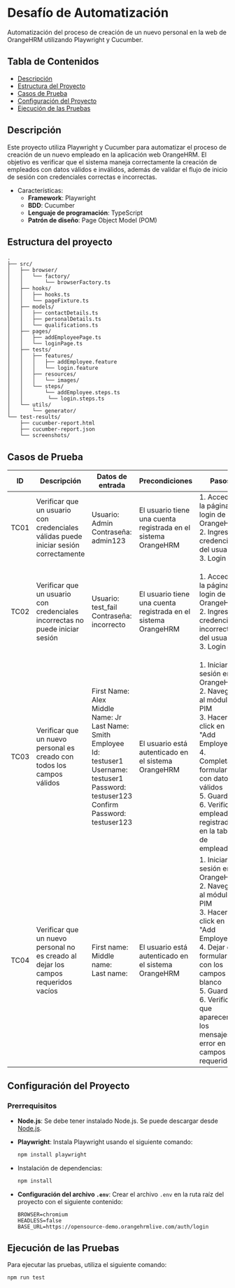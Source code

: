 # Desafío de Automatización

Automatización del proceso de creación de un nuevo personal en la web de OrangeHRM utilizando Playwright y Cucumber.

## Tabla de Contenidos

- [Descripción](#descripción)
- [Estructura del Proyecto](#estructura-del-proyecto)
- [Casos de Prueba](#casos-de-prueba)
- [Configuración del Proyecto](#configuración-del-proyecto)
- [Ejecución de las Pruebas](#ejecución-de-las-pruebas)

## Descripción

Este proyecto utiliza Playwright y Cucumber para automatizar el proceso de creación de un nuevo empleado en la aplicación web OrangeHRM. El objetivo es verificar que el sistema maneja correctamente la creación de empleados con datos válidos e inválidos, además de validar el flujo de inicio de sesión con credenciales correctas e incorrectas.

- Características:
    - **Framework**: Playwright
    - **BDD**: Cucumber
    - **Lenguaje de programación**: TypeScript
    - **Patrón de diseño**: Page Object Model (POM)

## Estructura del proyecto

```
.
├── src/
│   ├── browser/
│   │   └── factory/
│   │       └── browserFactory.ts
│   ├── hooks/
│   │   ├── hooks.ts
│   │   └── pageFixture.ts
│   ├── models/
│   │   ├── contactDetails.ts
│   │   ├── personalDetails.ts
│   │   └── qualifications.ts
│   ├── pages/
│   │   ├── addEmployeePage.ts
│   │   └── loginPage.ts
│   ├── tests/
│   │   ├── features/
│   │   │   ├── addEmployee.feature
│   │   │   └── login.feature
│   │   ├── resources/
│   │   │   └── images/
│   │   └── steps/
│   │       └── addEmployee.steps.ts
│   │        └── login.steps.ts
│   └── utils/
│       └── generator/
└── test-results/
    ├── cucumber-report.html
    ├── cucumber-report.json
    └── screenshots/
```

## Casos de Prueba

| ID   | Descripción                                                                 | Datos de entrada                                                                                           | Precondiciones                                      | Pasos                                                                                       | Resultado esperado                                                                                      | Técnica                  |
|------|-----------------------------------------------------------------------------|------------------------------------------------------------------------------------------------------------|----------------------------------------------------|---------------------------------------------------------------------------------------------|---------------------------------------------------------------------------------------------------------|--------------------------|
| TC01 | Verificar que un usuario con credenciales válidas puede iniciar sesión correctamente | Usuario: Admin<br>Contraseña: admin123                                                                      | El usuario tiene una cuenta registrada en el sistema OrangeHRM | 1. Acceder a la página de login de OrangeHRM<br>2. Ingresar credenciales del usuario<br>3. Login        | El sistema permite el acceso y redirige a la página de dashboard                                         | Partición de equivalencias |
| TC02 | Verificar que un usuario con credenciales incorrectas no puede iniciar sesión | Usuario: test_fail<br>Contraseña: incorrecto                                                                | El usuario tiene una cuenta registrada en el sistema OrangeHRM | 1. Acceder a la página de login de OrangeHRM<br>2. Ingresar credenciales incorrectas del usuario<br>3. Login | El sistema muestra un mensaje de error indicando que las credenciales son incorrectas: `Invalid credentials` | Partición de equivalencias |
| TC03 | Verificar que un nuevo personal es creado con todos los campos válidos      | First Name: Alex<br>Middle Name: Jr<br>Last Name: Smith<br>Employee Id: testuser1<br>Username: testuser1<br>Password: testuser123<br>Confirm Password: testuser123 | El usuario está autenticado en el sistema OrangeHRM | 1. Iniciar sesión en OrangeHRM<br>2. Navegar al módulo PIM<br>3. Hacer click en "Add Employee"<br>4. Completar el formulario con datos válidos<br>5. Guardar<br>6. Verificar empleado registrado en la tabla de empleados | El sistema crea el empleado exitosamente, se muestra un mensaje de éxito y se muestra en la tabla de empleados | Partición de equivalencias |
| TC04 | Verificar que un nuevo personal no es creado al dejar los campos requeridos vacíos | First name: <br>Middle name:<br>Last name:                                                                   | El usuario está autenticado en el sistema OrangeHRM | 1. Iniciar sesión en OrangeHRM<br>2. Navegar al módulo PIM<br>3. Hacer click en "Add Employee"<br>4. Dejar el formulario con los campos en blanco<br>5. Guardar<br>6. Verificar que aparecen los mensajes de error en los campos requeridos | El sistema no permite crear al empleado mostrando un mensaje de error en los campos requeridos con un texto en rojo "REQUIRED" | Partición de equivalencias |

## Configuración del Proyecto

### Prerrequisitos

- **Node.js**: Se debe tener instalado Node.js. Se puede descargar desde [Node.js](https://nodejs.org/).
- **Playwright**: Instala Playwright usando el siguiente comando:

    ```bash
    npm install playwright
    ```

- Instalación de dependencias:

    ```bash
    npm install
    ```

- **Configuración del archivo `.env`**: Crear el archivo `.env` en la ruta raíz del proyecto con el siguiente contenido:

    ```env
    BROWSER=chromium
    HEADLESS=false
    BASE_URL=https://opensource-demo.orangehrmlive.com/auth/login
    ```

## Ejecución de las Pruebas

Para ejecutar las pruebas, utiliza el siguiente comando:

```bash
npm run test
```